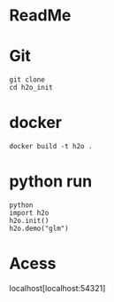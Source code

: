 # ReadMe

# Git
```
git clone 
cd h2o_init
```
# docker
```
docker build -t h2o .
```
# python run
```
python
import h2o
h2o.init()
h2o.demo("glm")
```
# Acess
localhost[localhost:54321]

